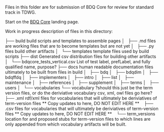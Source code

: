 Files in this folder are for submission of BDQ Core for review for standard track in TDWG.

Start on the [BDQ Core](https://github.com/tdwg/bdq/blob/master/tg2/_review/index.md) landing page.


Work in progress description of files in this directory: 

├── build  build scripts and templates to assemble pages
│   ├── .md files are working files that are to become templates but are not yet
│   ├── .py files build other artifacts
│   └── templates template files used by build scripts
├── dist Generated csv distribution files for building other artifacts
│   └── bdqcore_tests_vertical.csv  List of test label, prefLabel, and fully qualified name, purpose?
├── docs  human readable documentation files ultimately to be built from files in build
│   ├── bdq
│   ├── bdqdim
│   ├── bdqffdq
│   ├── implementers
│   ├── intro
│   ├── list
│   ├── maintenance
│   ├── references
│   ├── supplement
│   ├── terms
│   ├── users
│   └── vocabularies
└── vocabulary ?should this just be the term version files, or do the deriviative vocabulary csv, xml, owl files go here?
    ├── .xml rdf/xml files for vocabularies that will ultimately be deriviatives of term-version files ** Copy updates to here, DO NOT EDIT HERE **
    ├── .csv files for vocabularies that will ultimately be deriviatives of term-version files ** Copy updates to here, DO NOT EDIT HERE ** 
    └── term_versions location for and proposed stubs for term-version files to which lines are only appended from which vocabulary artifacts will be built.


